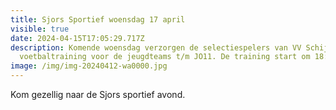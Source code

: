 ```yaml
---
title: Sjors Sportief woensdag 17 april
visible: true
date: 2024-04-15T17:05:29.717Z
description: Komende woensdag verzorgen de selectiespelers van VV Schijf een
  voetbaltraining voor de jeugdteams t/m JO11. De training start om 18:15 uur. 
image: /img/img-20240412-wa0000.jpg
---
```

K﻿om gezellig naar de Sjors sportief avond.